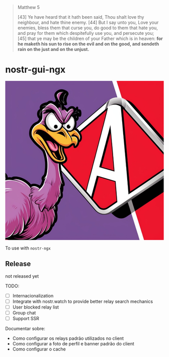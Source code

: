 > Matthew 5
>
> [43] Ye have heard that it hath been said, Thou shalt love thy neighbour, and hate thine enemy. [44] But I say unto you, Love your enemies, bless them that curse you, do good to them that hate you, and pray for them which despitefully use you, and persecute you; [45] that ye may be the children of your Father which is in heaven: **for he maketh his sun to rise on the evil and on the good, and sendeth rain on the just and on the unjust.**

# nostr-gui-ngx
![nostr is wild](./assets/nostr%20is%20wild-2.jpg)

To use with `nostr-ngx`

## Release
not released yet

TODO:
 - [ ] Internacionalization
 - [ ] Integrate with nostr.watch to provide better relay search mechanics
 - [ ] User blocked relay list
 - [ ] Group chat
 - [ ] Support SSR

Documentar sobre:
- Como configurar os relays padrão utilizados no client
- Como configurar a foto de perfil e banner padrão do client 
- Como configurar o cache